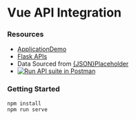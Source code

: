 # Vue API Integration

### Resources

-   [ApplicationDemo](https://demo-vue-summit-2021.netlify.app/)
-   [Flask APIs](https://github.com/bacon-delight/demo-flask-apis)
-   Data Sourced from [{JSON}Placeholder](https://jsonplaceholder.typicode.com/)
-   [![Run API suite in Postman](https://run.pstmn.io/button.svg)](https://app.getpostman.com/run-collection/b9de29a0a046ce29d82c)

### Getting Started

```
npm install
npm run serve
```
